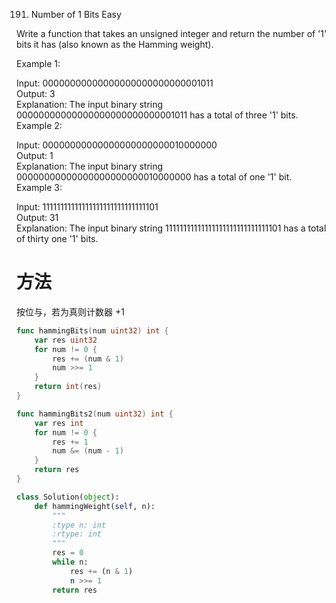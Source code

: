 191. Number of 1 Bits
Easy

Write a function that takes an unsigned integer and return the number of '1' bits it has (also known as the Hamming weight).


Example 1:

Input: 00000000000000000000000000001011  
Output: 3  
Explanation: The input binary string   00000000000000000000000000001011 has a total of three '1' bits.  
Example 2:  

Input: 00000000000000000000000010000000  
Output: 1  
Explanation: The input binary string   00000000000000000000000010000000 has a total of one '1' bit.  
Example 3:

Input: 11111111111111111111111111111101  
Output: 31  
Explanation: The input binary string   11111111111111111111111111111101 has a total of thirty one '1' bits.  

# 方法
按位与，若为真则计数器 +1

```go
func hammingBits(num uint32) int {
    var res uint32
    for num != 0 {
        res += (num & 1)
        num >>= 1
    }
    return int(res)
}

func hammingBits2(num uint32) int {
    var res int
    for num != 0 {
        res += 1
        num &= (num - 1)
    }
    return res
}
```

```python
class Solution(object):
    def hammingWeight(self, n):
        """
        :type n: int
        :rtype: int
        """
        res = 0
        while n:
            res += (n & 1)
            n >>= 1
        return res
```
